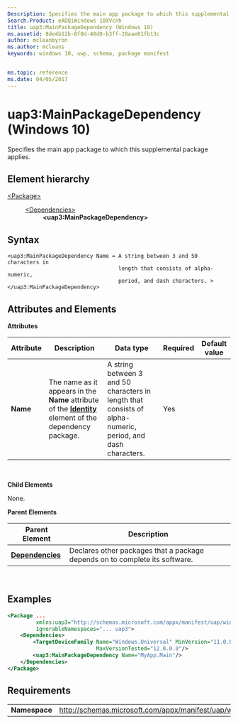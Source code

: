 ```yaml
---
Description: Specifies the main app package to which this supplemental package applies.
Search.Product: eADQiWindows 10XVcnh
title: uap3:MainPackageDependency (Windows 10)
ms.assetid: 8de4b12b-0f0d-48d0-b3ff-28aae81fb13c
author: mcleanbyron
ms.author: mcleans
keywords: windows 10, uwp, schema, package manifest


ms.topic: reference
ms.date: 04/05/2017
---
```


# uap3:MainPackageDependency (Windows 10)


Specifies the main app package to which this supplemental package applies.

## Element hierarchy

<dl>
<dt><a href="element-package.md">&lt;Package&gt;</a></dt>
<dd>
<dl>
<dt><a href="element-dependencies.md">&lt;Dependencies&gt;</a></dt>
<dd><b>&lt;uap3:MainPackageDependency&gt;</b></dd>
</dl>
</dd>
</dl>

## Syntax


```
<uap3:MainPackageDependency Name = A string between 3 and 50 characters in
                                   length that consists of alpha-numeric, 
                                   period, and dash characters. >
</uap3:MainPackageDependency>
```

## Attributes and Elements


**Attributes**

| Attribute | Description                                                                                                                     | Data type                                                                                                   | Required | Default value |
|-----------|---------------------------------------------------------------------------------------------------------------------------------|-------------------------------------------------------------------------------------------------------------|----------|---------------|
| **Name**  | The name as it appears in the **Name** attribute of the [**Identity**](element-identity.md) element of the dependency package. | A string between 3 and 50 characters in length that consists of alpha-numeric, period, and dash characters. | Yes      |               |

 

**Child Elements**

None.

**Parent Elements**

| Parent Element                               | Description                                                                 |
|----------------------------------------------|-----------------------------------------------------------------------------|
| [**Dependencies**](element-dependencies.md) | Declares other packages that a package depends on to complete its software. |

 

## Examples


```XML
<Package ...
         xmlns:uap3="http://schemas.microsoft.com/appx/manifest/uap/windows10/3"  
         IgnorableNamespaces="... uap3">
    <Dependencies>  
        <TargetDeviceFamily Name="Windows.Universal" MinVersion="11.0.0.0" 
                            MaxVersionTested="12.0.0.0"/>  
        <uap3:MainPackageDependency Name="MyApp.Main"/>  
    </Dependencies>  
</Package>
```

## Requirements


|               |                                                            |
|---------------|------------------------------------------------------------|
| **Namespace** | http://schemas.microsoft.com/appx/manifest/uap/windows10/3 |

 

 

 



